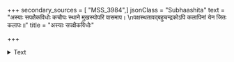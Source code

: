 +++
secondary_sources = [ "MSS_3984",]
jsonClass = "Subhaashita"
text = "अस्याः सपक्षैकविधोः कचौघः स्थाने मुखस्योपरि वासमाप।  \nपक्षस्थतावद्बहुचन्द्रकोऽपि कलापिनां येन जितः कलापः॥"
title = "अस्याः सपक्षैकविधोः"

+++

<details><summary>Text</summary>

अस्याः सपक्षैकविधोः कचौघः स्थाने मुखस्योपरि वासमाप।  
पक्षस्थतावद्बहुचन्द्रकोऽपि कलापिनां येन जितः कलापः॥
</details>
